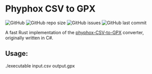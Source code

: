 # Phyphox CSV to GPX

![GitHub](https://img.shields.io/github/license/LuMarans30/phyphox-CSV-to-GPX-rust)
![GitHub repo size](https://img.shields.io/github/repo-size/LuMarans30/phyphox-CSV-to-GPX-rust)
![GitHub issues](https://img.shields.io/github/issues/LuMarans30/phyphox-CSV-to-GPX-rust)
![GitHub last commit](https://img.shields.io/github/last-commit/LuMarans30/phyphox-CSV-to-GPX-rust)

A fast Rust implementation of the [phyphox-CSV-to-GPX](https://github.com/LuMarans30/phyphox-CSV-to-GPX) converter, originally written in C#.

## Usage:

./executable input.csv output.gpx
